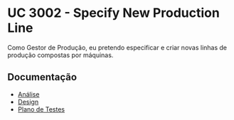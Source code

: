 # UC 3002 - Specify New Production Line #

Como Gestor de Produção, eu pretendo especificar e criar novas linhas de produção compostas por máquinas.

## Documentação

* [Análise](SpecifyNewProductionLine-ANALYSIS.md)
* [Design](SpecifyNewProductionLine-DESIGN.md)
* [Plano de Testes](SpecifyNewProductionLine-TESTPLAN.md)